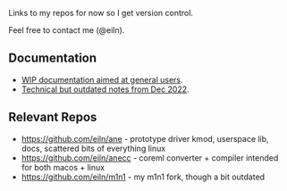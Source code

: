 
Links to my repos for now so I get version control.

Feel free to contact me (@eiln).


## Documentation

- [WIP documentation aimed at general users](https://github.com/eiln/ane/tree/main/docs).
- [Technical but outdated notes from Dec 2022](https://github.com/eiln/m1n1/tree/ane-2022-squash/proxyclient/m1n1/ane).


## Relevant Repos

- https://github.com/eiln/ane - prototype driver kmod, userspace lib, docs, scattered bits of everything linux
- https://github.com/eiln/anecc - coreml converter + compiler intended for both macos + linux
- https://github.com/eiln/m1n1 - my m1n1 fork, though a bit outdated
